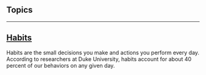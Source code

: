 ## Topics 
-------------------------------------------------------------------------------
## [Habits](./habits.html)
   Habits are the small decisions you make and actions you perform every day.
   According to researchers at Duke University, habits account for about 40 percent of our behaviors on any given day.
